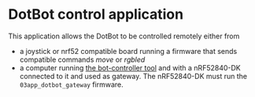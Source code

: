 # DotBot control application

This application allows the DotBot to be controlled remotely either from
- a joystick or nrf52 compatible board running a firmware that sends compatible
  commands _move_ or _rgbled_
- a computer running [the bot-controller tool](https://github.com/DotBot/Botcontroller-python)
and with a nRF52840-DK connected to it and used as gateway. The nRF52840-DK must run the
`03app_dotbot_gateway` firmware.

<!--
Keep this for future readdition
<p align="center">
  <img src="./../../static/03app_dotbot.gif" alt="dotbot app demo"/>
</p>
 -->
